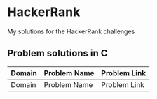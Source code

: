 # HackerRank
My solutions for the HackerRank challenges

## Problem solutions in C
|Domain|Problem Name|Problem Link|
---|---|---
|Domain|Problem Name|Problem Link|
